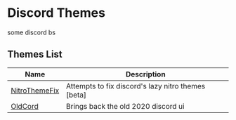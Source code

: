 # Discord Themes

some discord bs

## Themes List

| Name                                                                     | Description                                        |
| ------------------------------------------------------------------------ | -------------------------------------------------- |
| [NitroThemeFix](https://github.com/milbits/discord-themes/NitroThemeFix) | Attempts to fix discord's lazy nitro themes [beta] |
| [OldCord](https://github.com/milbits/oldcord)                            | Brings back the old 2020 discord ui                |
